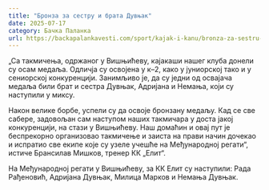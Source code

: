 ```yaml
---
title: "Бронза за сестру и брата Дувњак"
date: 2025-07-17
category: Бачка Паланка
url: https://backapalankavesti.com/sport/kajak-i-kanu/bronza-za-sestru-i-brata-duvnjak/
---
```


„Са такмичења, одржаног у Вишњићеву, кајакаши нашег клуба донели су осам медаља. Одличја су освојена у к–2, како у јуниорској тако и у сениорској конкуренцији. Занимљиво је, да су једни од освајача медаља били брат и сестра Дувњак, Адријана и Немања, који су наступили у миксу.

Након велике борбе, успели су да освоје бронзану медаљу. Кад се све сабере, задовољан сам наступом наших такмичара у доста јакој конкуренцији, на стази у Вишњићеву. Наш домаћин и овај пут је беспрекорно организовао такмичење и заиста на прави начин дочекао и испратио све екипе које су узеле учешће на Међународној регати“, истиче Брансилав Мишков, тренер КК „Елит“.

На Међународној регати у Вишњићеву, за КК Елит су наступили: Рада Рађеновић, Адријана Дувњак, Милица Марков и Немања Дувњак.
